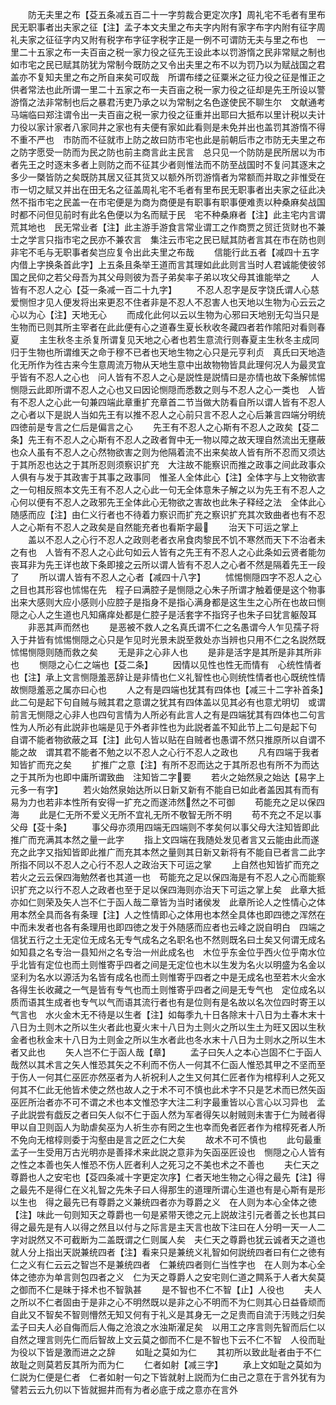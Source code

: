 <!-- { "loadSidebar": true } -->
　　防无夫里之布【芟五条减五百二十一字剪裁合更定次序】周礼宅不毛者有里布民无职事者出夫家之征【注】孟子本文夫里之布夫字内附有家字布字内附有征字周礼夫家之征征字内又附有税字布字征字税字正是一例不可谓防无夫与里之布也　一里二十五家之布一夫百亩之税一家力役之征先王设此本以罚游惰之民非常赋之制也如市宅之民已赋其防犹为常制今既防之又令出夫里之布不以为罚乃以为赋战国之君盖亦不复知夫里之布之所自来矣可叹哉　所谓布缕之征粟米之征力役之征是惟正之供者常法也此所谓一里二十五家之布一夫百亩之税一家力役之征却是先王所设以警游惰之法非常制也后之暴君汚吏乃承之以为常制之名色遂使民不聊生尔　文献通考马端临曰郑注谓令出一夫百亩之税一家力役之征重并出耶曰大抵布以里计税以夫计力役以家计家者八家同井之家也有夫便有家如此看则是未免并出也盖罚其游惰不得不重不严也　市防而不征就市上防之故曰防市宅也此是前朝后市之市防无夫里之布之防字愿受一防而为民之防也前主商言此主民言　总只见一个防防是民所居以为市者先王之时逐末多者上则防之而不征其少者则惟法而不防至战国时不复问其逐末之多少一槩皆防之矣既防其居又征其货又以额外所罚游惰者为常额而并取之非惟受在市一切之赋又并出在田无名之征盖周礼宅不毛者有里布民无职事者出夫家之征此决然不指市宅之民盖一在市宅便是为商为商便是有职事有职事便难责以种桑麻矣战国时都不问但见前时有此名色便以为名而赋于民　宅不种桑麻者【注】此主宅内言谓荒其地也　民无常业者【注】此主游手游食言常业谓工之作商贾之贸迁货财也不兼士之学言只指市宅之民亦不兼农言　集注云市宅之民已赋其防者言其在市在防也则非宅不毛与无职事者矣岂应复令出此夫里之布哉
　　信能行此五者【减四十五字内借上字换条首此字】上五条且条举王道而言其理如此此则言当时人君诚能使彼邻国之民仰之若父母吾为其父母则彼为吾子弟矣率子弟以攻父母其谁能举之
　　人皆有不忍人之心【芟一条减一百二十九字】
　　不忍人忍字是反字饶氏谓人心慈爱恻怛才见人便发将出来更忍不住者非是不忍人不忍害人也天地以生物为心云云之心以为心【注】天地无心
　　而成化此何以云以生物为心邪曰天地别无勾当只是生物而已则其所主宰者在此此便有心之道春生夏长秋收冬藏四者若作隂阳对看则春夏
　　主生秋冬主杀复所谓复见天地之心者也若生意流行则春夏主生秋冬主成同归于生物也所谓维天之命于穆不已者也天地生物之心只是元亨利贞　真氏曰天地造化无所作为徃古来今生意周流万物从天地生意中出故物物皆具此理何况人为最灵宜乎皆有不忍人之心也　问人皆有不忍人之心是説性是説情曰是亦情也故下条解怵惕恻隠云此即所谓不忍人之心也又曰因论恻隠而悉数之则与不忍人之心一类也　人皆有不忍人之心此一句兼四端此章重扩充章首二节当做大防看自所以谓人皆有不忍人之心者以下是説人当如先王有以推不忍人之心前只言不忍人之心后兼言四端分明统四徳前是专言之仁后是偏言之心
　　先王有不忍人之心斯有不忍人之政矣【芟二条】先王有不忍人之心斯有不忍人之政者胷中无一物以障之故天理自然流出无壅蔽也众人虽有不忍人之心然物欲害之则为他隔着流不出来矣故人皆有所不忍而又须达于其所忍也达之于其所忍则须察识扩充　大注故不能察识而推之政事之间此政事众人俱有与发于其政害于其事之政事同　惟圣人全体此心【注】全体字与上文物欲害之一句相反照本文先王有不忍人之心此一句无全体意朱子解之以为先王有不忍人之心何以便有不忍人之政邪先王全体此心无物欲之害故也此朱子释经之法　全体此心随感而应【注】由仁义行者也不待着力察识而扩充之察识扩充其次致曲者也有不忍人之心斯有不忍人之政矣是自然能充者也看斯字最
　　治天下可运之掌上
　　盖以不忍人之心行不忍人之政则老者衣帛食肉黎民不饥不寒然而天下不治者未之有也　人皆有不忍人之心此句如云人皆有之先王有不忍人之心此条如云贤者能勿丧耳非为先王详也故下条即接之云所以谓人皆有不忍人之心者不然是隔着先王一段了
　　所以谓人皆有不忍人之心者【减四十八字】
　　怵惕恻隠四字不忍人之心之目也其形容也怵惕在先　程子曰满腔子是恻隠之心朱子所谓才触着便是这个物事出来大感则大应小感则小应腔子是指身不是指心满身都是这生生之心所在也故曰恻隠之心人之生道也凡知痛痒处都是仁腔子是活套字不指窍子也朱子曰犹言躯殻耳
　　非恶其声而然也
　　是恶被不救人之名真氏谓不仁之名愚谓今人乍见孺子将入于井皆有怵惕恻隠之心只是乍见时光景未説至救处亦当辨也只用不仁之名説然既怵惕恻隠则随而救之矣
　　无是非之心非人也
　　是非是活字是其所是非其所非也
　　恻隠之心仁之端也【芟二条】
　　因情以见性也性无而情有　心统性情者也【注】承上文言恻隠羞恶辞让是非情也仁义礼智性也心则统性情者也心既统性情故恻隠羞恶之属亦曰心也
　　人之有是四端也犹其有四体也【减三十二字补首条】此二句是起下句自贼与贼其君之意谓之犹其有四体盖以见其必有也意尤明切　或谓前言无恻隠之心非人也四句言情为人所必有此言人之有是四端犹其有四体也二句言性为人所必有此説非也端是见于外者非性也为此説者盖不知此节上二句是起下句　自谓不能者物欲蔽之耳【注】此句人皆以贴在自贼者也愚谓不然只推原所以自谓不能之故　谓其君不能者不勉之以不忍人之心行不忍人之政也
　　凡有四端于我者知皆扩而充之矣
　　扩推广之意【注】有所不忍而达之于其所忍也有所不为而达之于其所为也即中庸所谓致曲　注知皆二字要
　　若火之始然泉之始达【易字上元多一有字】
　　若火始然泉始达所以日新又新有不能自已如此者盖因其有而有易为力也若非本性所有安得一扩充之而遂沛然然之不可御
　　苟能充之足以保四海
　　此是仁无所不爱义无所不宜礼无所不敬智无所不明
　　苟不充之不足以事父母【芟十条】
　　事父母亦须用四端无四端则不孝矣何以事父母大注知皆即此推广而充满其本然之量一此字
　　指上文四端在我随处发见者言又云能由此而遂充之此字又指知皆即此推广而充其本然之量则其日新又新将有不能自已者言二此字所指不同以不忍人之心行不忍人之政治天下可运之掌
　　上自然也知皆扩而充之若火之云云保四海勉然者也其道一也　苟能充之足以保四海是有不忍人之心而能察识扩充之以行不忍人之政者也至于足以保四海则亦治天下可运之掌上矣　此章大抵亦如仁则荣及矢人岂不仁于函人哉二章皆为当时诸侯发　此章所论人之性情心之体用本然全具而各有条理【注】人之性情即心之体用也本然全具体也即四徳之浑然在中而未发者也各有条理用也即四徳之发于外随感而应者也云峰之説自明白　四端之信犹五行之土无定位无成名无专气成名之名职名也不然则既名曰土矣又何谓无成名　如知县之名专治一县知州之名专治一州此成名也　木位乎东金位乎西火位乎南水位乎北皆有定位也而土则惟寄乎四者之间是无定位也木以生发为名火以明盛为名金以坚利为名水以源活为名皆有成名也而土则惟寄乎四者之中是无成名也至若木火金水各得生长收藏之一气是皆有专气也而土则惟寄乎四者之间是无专气也　定位成名以质而语其生成者也专气以气而语其流行者也有是位则有是名故以名次位四时寄王以气言也　水火金木无不待是以生者【注】如每季九十日各除末十八日为土春木末十八日为土则木之所以生火者此也夏火末十八日为土则火之所以生土为旺又因以生秋金者也秋金末十八日为土则金之所以生水者此也冬水末十八日为土则水之所以生木者又此也
　　矢人岂不仁于函人哉【章】
　　孟子曰矢人之本心岂固不仁于函人哉然以其术言之矢人惟恐其矢之不利而不伤人一何其不仁函人惟恐其甲之不坚而至于伤人一何其仁巫匠亦然巫者为人祈祝利人之生又何其仁匠者作为棺椁利人之死又何其不仁此无他皆术使之然也故人之于术不可不慎也此术字不只是艺术而已然矢函巫匠所治者亦不可不谓之术也本文惟恐字大注二利字最重皆以心言心以习异也　孟子此説尝有戯反之者曰矢人似不仁于函人然为军者得矢以射贼则未害于仁为贼者得甲以自卫则函人为助虐矣巫为人祈生亦有罔之生也幸而免者匠者作为棺椁死者人所不免向无棺椁则委于沟壑由是言之匠之仁大矣
　　故术不可不慎也
　　此句最重孟子一生受用万古光明亦是善择术来此説之意非为矢函巫匠设也　恻隠之心人皆有之性之本善也矢人惟恐不伤人匠者利人之死习之不美也术之不善也
　　夫仁天之尊爵也人之安宅也【芟四条减十字更定次序】仁者天地生物之心得之最先【注】得之最先不是得仁在义礼智之先朱子曰人得那生的道理所谓心生道也有是心斯有是形以生也　得之最先已有尊爵之义兼统四者亦为尊爵之义　在人则为本心全体之徳【注】味此一句则知天之尊爵也一句是紧带天徳之元上説故注引元者善之长也其曰得之最先是有人以得之然且以付与之际言是主天言也故下注曰在人分明一天一人二字对説然又不可截断为二盖既谓之仁则属人矣　夫仁天之尊爵也犹云诚者天之道也就人分上指出天説兼统四者【注】看来只是兼统义礼智如何説统四者曰有仁之徳有仁之义有仁云云之智岂不是兼统四者　仁兼统四者则仁当性字也　在人则为本心全体之徳亦为单言则包四者之义　仁为天之尊爵人之安宅则仁道之闗系于人者大矣莫之御而不仁是昧于择术也不智孰甚
　　是不智也不仁不智【止】人役也
　　夫人之所以不仁者固由于是非之心不明然既以是非之心不明而不为仁则其心日益昏顽而自此又不智矣不智则懵然无知又何有于礼义是其身无一之足贵而自流于汚贱之归矣孟子曰夫人必自侮而后人侮之沧浪之水浊斯濯足矣　以用工之序言则先智而后仁以自然之理言则先仁而后智故上文云莫之御而不仁是不智也下云不仁不智　人役而耻为役以下皆是激而进之之辞
　　如耻之莫如为仁
　　其初所以致此耻者由于不仁故耻之则莫若反其所为而为仁
　　仁者如射【减三字】
　　承上文如耻之莫如为仁説为仁便是仁者　仁者如射一句之下皆就射上説而为仁由己之意在于言外犹有为譬若云云九仞以下皆就掘井而有为者必底于成之意亦在言外
